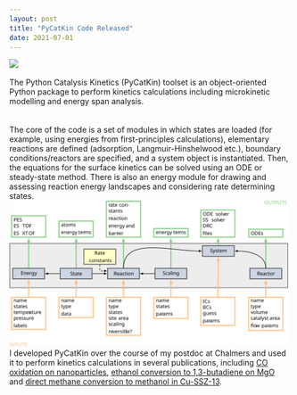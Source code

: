 ```yaml
---
layout: post
title: "PyCatKin Code Released"
date: 2021-07-01
---
```


<p align="justify">
  
  <img src="/images/pycatkin.png" width="250"/>

  The Python Catalysis Kinetics (PyCatKin) toolset is an object-oriented Python package 
  to perform kinetics calculations including microkinetic modelling and energy span analysis.  
  <br/>
  <br/>
  The core of the code is a set of modules in which states are loaded 
  (for example, using energies from first-principles calculations), 
  elementary reactions are defined (adsorption, Langmuir-Hinshelwood etc.), 
  boundary conditions/reactors are specified, and a system object is instantiated. 
  Then, the equations for the surface kinetics can be solved using an ODE or steady-state method. 
  There is also an energy module for drawing and assessing reaction energy landscapes 
  and considering rate determining states. 
  <br/>
  <img src="/images/code_layout.svg" width="500"/>
  <br/>
  I developed PyCatKin over the course of my postdoc at Chalmers and 
  used it to perform kinetics calculations in several publications, including 
  <a href="https://pubs.acs.org/doi/10.1021/acsnano.1c01537">CO oxidation on nanoparticles</a>, 
  <a href="https://doi.org/10.26434/chemrxiv.13118420.v2">ethanol conversion to 1,3-butadiene on MgO</a> and 
  <a href="TBC">direct methane conversion to methanol in Cu-SSZ-13</a>.
</p>

<p>
  <br/>
  <br/>
</p>
